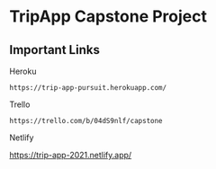 # TripApp Capstone Project

## Important Links

Heroku
```
https://trip-app-pursuit.herokuapp.com/
```

Trello
```
https://trello.com/b/04dS9nlf/capstone
```

Netlify

https://trip-app-2021.netlify.app/

